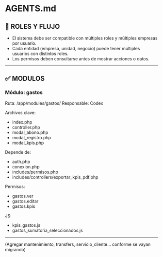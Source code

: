 # AGENTS.md

## 👤 ROLES Y FLUJO

- El sistema debe ser compatible con múltiples roles y múltiples empresas por usuario.
- Cada entidad (empresa, unidad, negocio) puede tener múltiples usuarios con distintos roles.
- Los permisos deben consultarse antes de mostrar acciones o datos.

---

## ✅ MODULOS

### Módulo: gastos
Ruta: /app/modules/gastos/
Responsable: Codex

Archivos clave:
- index.php
- controller.php
- modal_abono.php
- modal_registro.php
- modal_kpis.php

Depende de:
- auth.php
- conexion.php
- includes/permisos.php
- includes/controllers/exportar_kpis_pdf.php

Permisos:
- gastos.ver
- gastos.editar
- gastos.kpis

JS:
- kpis_gastos.js
- gastos_sumatoria_seleccionados.js

---

(Agregar mantenimiento, transfers, servicio_cliente... conforme se vayan migrando)
